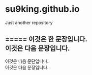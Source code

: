# su9king.github.io
Just another repository

##

=====
이것은 한 문장입니다.  
이것은 다음 문장입니다.  
-----
이것은 다음 문단입니다.  
이것은 다음 문장입니다.  
